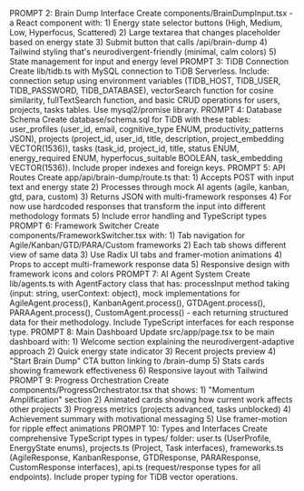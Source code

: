 PROMPT 2: Brain Dump Interface
Create components/BrainDumpInput.tsx - a React component with: 1) Energy state selector buttons (High, Medium, Low, Hyperfocus, Scattered) 2) Large textarea that changes placeholder based on energy state 3) Submit button that calls /api/brain-dump 4) Tailwind styling that's neurodivergent-friendly (minimal, calm colors) 5) State management for input and energy level
PROMPT 3: TiDB Connection
Create lib/tidb.ts with MySQL connection to TiDB Serverless. Include: connection setup using environment variables (TIDB_HOST, TIDB_USER, TIDB_PASSWORD, TIDB_DATABASE), vectorSearch function for cosine similarity, fullTextSearch function, and basic CRUD operations for users, projects, tasks tables. Use mysql2/promise library.
PROMPT 4: Database Schema
Create database/schema.sql for TiDB with these tables: user_profiles (user_id, email, cognitive_type ENUM, productivity_patterns JSON), projects (project_id, user_id, title, description, project_embedding VECTOR(1536)), tasks (task_id, project_id, title, status ENUM, energy_required ENUM, hyperfocus_suitable BOOLEAN, task_embedding VECTOR(1536)). Include proper indexes and foreign keys.
PROMPT 5: API Routes
Create app/api/brain-dump/route.ts that: 1) Accepts POST with input text and energy state 2) Processes through mock AI agents (agile, kanban, gtd, para, custom) 3) Returns JSON with multi-framework responses 4) For now use hardcoded responses that transform the input into different methodology formats 5) Include error handling and TypeScript types
PROMPT 6: Framework Switcher
Create components/FrameworkSwitcher.tsx with: 1) Tab navigation for Agile/Kanban/GTD/PARA/Custom frameworks 2) Each tab shows different view of same data 3) Use Radix UI tabs and framer-motion animations 4) Props to accept multi-framework response data 5) Responsive design with framework icons and colors
PROMPT 7: AI Agent System
Create lib/agents.ts with AgentFactory class that has: processInput method taking (input: string, userContext: object), mock implementations for AgileAgent.process(), KanbanAgent.process(), GTDAgent.process(), PARAAgent.process(), CustomAgent.process() - each returning structured data for their methodology. Include TypeScript interfaces for each response type.
PROMPT 8: Main Dashboard
Update src/app/page.tsx to be main dashboard with: 1) Welcome section explaining the neurodivergent-adaptive approach 2) Quick energy state indicator 3) Recent projects preview 4) "Start Brain Dump" CTA button linking to /brain-dump 5) Stats cards showing framework effectiveness 6) Responsive layout with Tailwind
PROMPT 9: Progress Orchestration
Create components/ProgressOrchestrator.tsx that shows: 1) "Momentum Amplification" section 2) Animated cards showing how current work affects other projects 3) Progress metrics (projects advanced, tasks unblocked) 4) Achievement summary with motivational messaging 5) Use framer-motion for ripple effect animations
PROMPT 10: Types and Interfaces
Create comprehensive TypeScript types in types/ folder: user.ts (UserProfile, EnergyState enums), projects.ts (Project, Task interfaces), frameworks.ts (AgileResponse, KanbanResponse, GTDResponse, PARAResponse, CustomResponse interfaces), api.ts (request/response types for all endpoints). Include proper typing for TiDB vector operations.